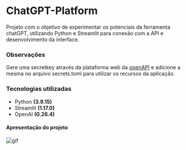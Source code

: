 # ChatGPT-Platform
Projeto com o objetivo de experimentar os potenciais da ferramenta chatGPT, utilizando Python e Streamlit para conexão com a API e desenvolvimento da interface.

### Observações
Gere uma secretkey através da plataforma web da [openAPI](https://openai.com/api/) e adicione a mesma no arquivo secrets.toml para utilizar os recursos da aplicação.

### Tecnologias utilizadas
- Python **(3.9.15)**
- Streamlit **(1.17.0)**
- OpenAI **(0.26.4)**
  
 #### Apresentação do projeto
 
 
![gif](https://user-images.githubusercontent.com/21008992/215185260-c0a99efa-d9d5-4cec-a9a7-6fa8876531d2.gif)
